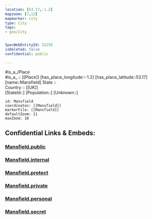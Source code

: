 ```yaml
---
location: [53.17,-1.2] 
mapzoom: [7,12] 
mapmarker: city 
type: City
tags:
- geo/City


SpocWebEntityId: 32259
isDeleted: false
confidential: public

---
```

#is_a_/Place  
#is_a_ :: [[Place]] 
[has_place_longitude::-1.2] 
[has_place_latitude::53.17] 
[name::Mansfield] 
State ::  
Country :: [[UK]]  
[StateId::] 
[Population::] 
[Unknown::] 


```leaflet
id: Mansfield
coordinates: [[Mansfield]] 
markerFile: [[Mansfield]] 
defaultZoom: 11 
maxZoom: 18
```


## Confidential Links & Embeds: 

### [Mansfield.public](/_public/\Earth\Continent\Europe\Europe~North\UK\England\Regions~England\East_Midlands\Nottinghamshire\cities~Nottinghamshire\Mansfield\cities~MansfieldMansfield.public.md) 

### [Mansfield.internal](/_internal/\Earth\Continent\Europe\Europe~North\UK\England\Regions~England\East_Midlands\Nottinghamshire\cities~Nottinghamshire\Mansfield\cities~MansfieldMansfield.internal.md) 

### [Mansfield.protect](/_protect/\Earth\Continent\Europe\Europe~North\UK\England\Regions~England\East_Midlands\Nottinghamshire\cities~Nottinghamshire\Mansfield\cities~MansfieldMansfield.protect.md) 

### [Mansfield.private](/_private/\Earth\Continent\Europe\Europe~North\UK\England\Regions~England\East_Midlands\Nottinghamshire\cities~Nottinghamshire\Mansfield\cities~MansfieldMansfield.private.md) 

### [Mansfield.personal](/_personal/\Earth\Continent\Europe\Europe~North\UK\England\Regions~England\East_Midlands\Nottinghamshire\cities~Nottinghamshire\Mansfield\cities~MansfieldMansfield.personal.md) 

### [Mansfield.secret](/_secret/\Earth\Continent\Europe\Europe~North\UK\England\Regions~England\East_Midlands\Nottinghamshire\cities~Nottinghamshire\Mansfield\cities~MansfieldMansfield.secret.md)

